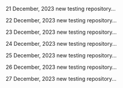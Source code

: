 21 December, 2023
new testing repository...

22 December, 2023
new testing repository...

23 December, 2023
new testing repository...

24 December, 2023
new testing repository...

25 December, 2023
new testing repository...

26 December, 2023
new testing repository...

27 December, 2023
new testing repository...